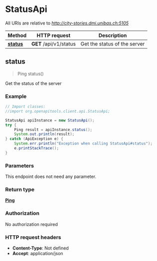 # StatusApi

All URIs are relative to *http://city-stories.dmi.unibas.ch:5105*

Method | HTTP request | Description
------------- | ------------- | -------------
[**status**](StatusApi.md#status) | **GET** /api/v1/status | Get the status of the server



## status

> Ping status()

Get the status of the server

### Example

```java
// Import classes:
//import org.openapitools.client.api.StatusApi;

StatusApi apiInstance = new StatusApi();
try {
    Ping result = apiInstance.status();
    System.out.println(result);
} catch (ApiException e) {
    System.err.println("Exception when calling StatusApi#status");
    e.printStackTrace();
}
```

### Parameters

This endpoint does not need any parameter.

### Return type

[**Ping**](Ping.md)

### Authorization

No authorization required

### HTTP request headers

- **Content-Type**: Not defined
- **Accept**: application/json

